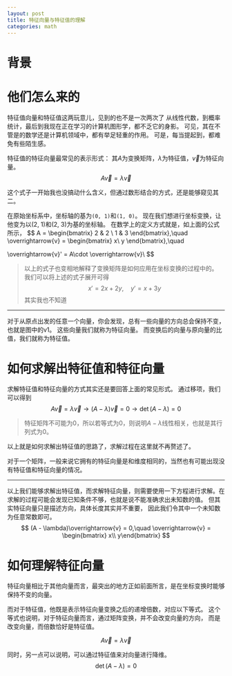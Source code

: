 ```yaml
---
layout: post
title: 特征向量与特征值的理解
categories: math
---
```


# 背景

# 他们怎么来的

特征值向量和特征值这两玩意儿，见到的也不是一次两次了
从线性代数，到概率统计，最后到我现在正在学习的计算机图形学，都不乏它的身影。
可见，其在不管是的数学还是计算机领域中，都有举足轻重的作用。
可是，每当提起到，都难免有些陌生感。

特征值的特征向量最常见的表示形式：
其$A$为变换矩阵，$\lambda$为特征值，$\overrightarrow{v}$为特征向量。
$$
A\overrightarrow{v} = \lambda\overrightarrow{v}
$$

这个式子一开始我也没搞动什么含义，但通过数形结合的方式，还是能够窥见其二。

在原始坐标系中，坐标轴的基为`(0, 1)`和`(1, 0)`。 
现在我们想进行坐标变换，让他变为以(2, 1)和(2, 3)为基的坐标轴。
在数学上的定义方式就是，如上面的公式所示，
$$
A = \begin{bmatrix}
2 & 2 \\
1 & 3
\end{bmatrix},\quad
\overrightarrow{v} = \begin{bmatrix}
x\\ y
\end{bmatrix},\quad

\overrightarrow{v}' = A\cdot \overrightarrow{v}\\
$$

> 以上的式子也变相地解释了变换矩阵是如何应用在坐标变换的过程中的。
> 我们可以将上述的式子展开可得
> $$
> x' = 2x + 2y,\quad y' = x + 3y
> $$
> 其实我也不知道

---

对于从原点出发的任意一个向量，你会发现，总有一些向量的方向总会保持不变，也就是图中的v1。
这些向量我们就称为特征向量。
而变换后的向量与原向量的比值，我们就称为特征值。

# 如何求解出特征值和特征向量

求解特征值和特征向量的方式其实还是要回答上面的常见形式。
通过移项，我们可以得到
$$
A\overrightarrow{v} = \lambda\overrightarrow{v}
\to (A - \lambda)\overrightarrow{v}=0 
\to \det(A - \lambda) = 0
$$
> 特征矩阵不可能为0，所以若等式为0，则说明$A-\lambda$线性相关，也就是其行列式为0。

以上就是如何求解出特征值的思路了，求解过程在这里就不再赘述了。

对于一个矩阵，一般来说它拥有的特征向量是和维度相同的，当然也有可能出现没有特征值和特征向量的情况。

---

以上我们能够求解出特征值，而求解特征向量，则需要使用一下方程进行求解。在求解的过程可能会发现已知条件不够，也就是说不能准确求出未知数的值。
但其实特征向量只是描述方向，具体长度其实并不重要，
因此我们令其中一个未知数为任意常数即可。
$$
(A - \lambda)\overrightarrow{v} = 0,\quad \overrightarrow{v} = \begin{bmatrix} x\\ y\end{bmatrix}
$$

# 如何理解特征向量

特征向量相比于其他向量而言，最突出的地方正如前面所言，是在坐标变换时能够保持不变的向量。

而对于特征值，他既是表示特征向量变换之后的递增倍数，对应以下等式。
这个等式也说明，对于特征向量而言，通过矩阵变换，并不会改变向量的方向，
而是改变向量，而倍数恰好是特征值。

$$
A\overrightarrow{v} = \lambda\overrightarrow{v}
$$

同时，另一点可以说明，可以通过特征值来对向量进行降维。
$$
\det(A - \lambda) = 0
$$





